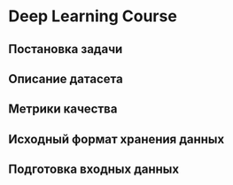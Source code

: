 # Deep Learning Course

## Постановка задачи

## Описание датасета

## Метрики качества

## Исходный формат хранения данных

## Подготовка входных данных